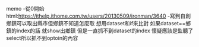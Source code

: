 memo
-從0開始html:https://ithelp.ithome.com.tw/users/20130509/ironman/3640
-寫到自創鄉鎮可以取出縣市但鄉鎮不知道怎麼取
想用dataset和if來比對 如果dataset==鄉鎮的index的話
就show出鄉鎮 但是一直抓不到dataset的index
懷疑應該是監聽了select所以抓不到optoin的內容